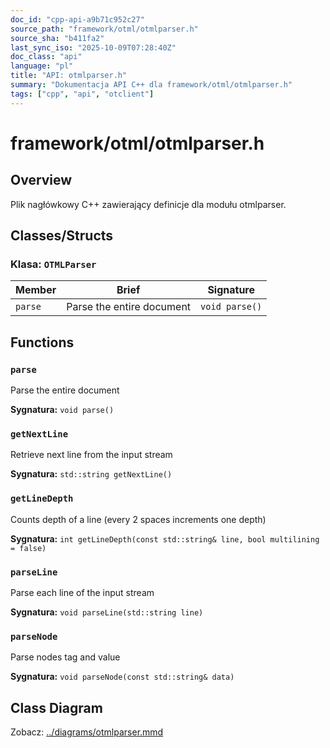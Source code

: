 ```yaml
---
doc_id: "cpp-api-a9b71c952c27"
source_path: "framework/otml/otmlparser.h"
source_sha: "b411fa2"
last_sync_iso: "2025-10-09T07:28:40Z"
doc_class: "api"
language: "pl"
title: "API: otmlparser.h"
summary: "Dokumentacja API C++ dla framework/otml/otmlparser.h"
tags: ["cpp", "api", "otclient"]
---
```


# framework/otml/otmlparser.h

## Overview

Plik nagłówkowy C++ zawierający definicje dla modułu otmlparser.

## Classes/Structs

### Klasa: `OTMLParser`

| Member | Brief | Signature |
|--------|-------|-----------|
| `parse` | Parse the entire document | `void parse()` |

## Functions

### `parse`

Parse the entire document

**Sygnatura:** `void parse()`

### `getNextLine`

Retrieve next line from the input stream

**Sygnatura:** `std::string getNextLine()`

### `getLineDepth`

Counts depth of a line (every 2 spaces increments one depth)

**Sygnatura:** `int getLineDepth(const std::string& line, bool multilining = false)`

### `parseLine`

Parse each line of the input stream

**Sygnatura:** `void parseLine(std::string line)`

### `parseNode`

Parse nodes tag and value

**Sygnatura:** `void parseNode(const std::string& data)`

## Class Diagram

Zobacz: [../diagrams/otmlparser.mmd](../diagrams/otmlparser.mmd)
